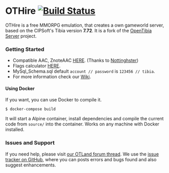 # OTHire [![Build Status](https://travis-ci.org/TwistedScorpio/OTHire.svg?branch=master)](https://travis-ci.org/TwistedScorpio/OTHire)

OTHire is a free MMORPG emulation, that creates a own gameworld server,
based on the CIPSoft's Tibia version **7.72**.
It is a fork of the [OpenTibia Server](https://github.com/opentibia/server) project.

### Getting Started

* Compatible AAC, ZnoteAAC [HERE](https://github.com/Znote/ZnoteAAC). (Thanks to [Nottinghster](https://github.com/Nottinghster))
* Flags calculator [HERE](https://diegorodriguesvieira.github.io/flags-calculator/).
* MySql_Schema.sql default `account // password` is `123456 // tibia`.
* For more information check our [Wiki](https://github.com/TwistedScorpio/OTHire/wiki).

#### Using Docker

If you want, you can use Docker to compile it.

```
$ docker-compose build
```

It will start a Alpine container, install dependencies and compile the current code from `source/` into the container. Works on any machine with Docker installed.

### Issues and Support

If you need help, please visit [our OTLand forum thread](https://otland.net/threads/7-72-othire-0-0-3.246964/).
We use the [issue tracker on GitHub](https://github.com/TwistedScorpio/OTHire/issues),
where you can posts errors and bugs found and also suggest enhancements.

